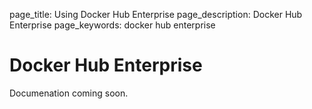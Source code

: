 page_title: Using Docker Hub Enterprise
page_description: Docker Hub Enterprise
page_keywords: docker hub enterprise

# Docker Hub Enterprise

Documenation coming soon.


